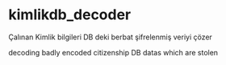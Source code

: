 # kimlikdb_decoder

Çalınan Kimlik bilgileri DB deki berbat şifrelenmiş veriyi çözer 

decoding badly encoded citizenship DB datas which are stolen 
